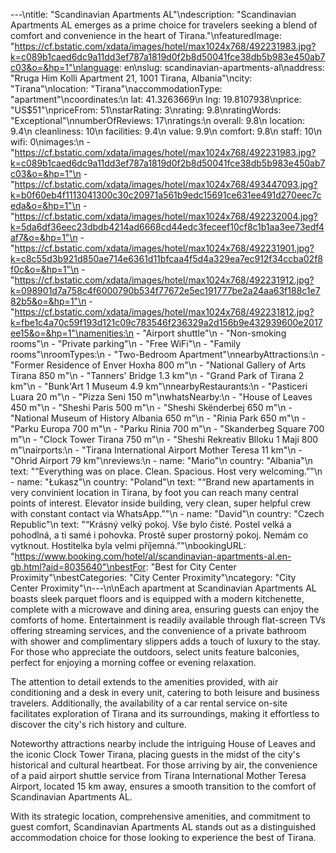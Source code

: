 ---\ntitle: "Scandinavian Apartments AL"\ndescription: "Scandinavian Apartments AL emerges as a prime choice for travelers seeking a blend of comfort and convenience in the heart of Tirana."\nfeaturedImage: "https://cf.bstatic.com/xdata/images/hotel/max1024x768/492231983.jpg?k=c089b1caed6dc9a11dd3ef787a1819d0f2b8d50041fce38db5b983e450ab7c03&o=&hp=1"\nlanguage: en\nslug: scandinavian-apartments-al\naddress: "Rruga Him Kolli Apartment 21, 1001 Tirana, Albania"\ncity: "Tirana"\nlocation: "Tirana"\naccommodationType: "apartment"\ncoordinates:\n  lat: 41.3263669\n  lng: 19.8107938\nprice: "US$51"\npriceFrom: 51\nstarRating: 3\nrating: 9.8\nratingWords: "Exceptional"\nnumberOfReviews: 17\nratings:\n  overall: 9.8\n  location: 9.4\n  cleanliness: 10\n  facilities: 9.4\n  value: 9.9\n  comfort: 9.8\n  staff: 10\n  wifi: 0\nimages:\n  - "https://cf.bstatic.com/xdata/images/hotel/max1024x768/492231983.jpg?k=c089b1caed6dc9a11dd3ef787a1819d0f2b8d50041fce38db5b983e450ab7c03&o=&hp=1"\n  - "https://cf.bstatic.com/xdata/images/hotel/max1024x768/493447093.jpg?k=b0f60eb4f1113041300c30c20971a561b9edc15691ce631ee491d270eec7ceda&o=&hp=1"\n  - "https://cf.bstatic.com/xdata/images/hotel/max1024x768/492232004.jpg?k=5da6df36eec23dbdb4214ad6668cd44edc3feceef10cf8c1b1aa3ee73edf4af7&o=&hp=1"\n  - "https://cf.bstatic.com/xdata/images/hotel/max1024x768/492231901.jpg?k=c8c55d3b921d850ae714e6361d11bfcaa4f5d4a329ea7ec912f34ccba02f8f0c&o=&hp=1"\n  - "https://cf.bstatic.com/xdata/images/hotel/max1024x768/492231912.jpg?k=098901d7a758c4f6000790b534f77672e5ec191777be2a24aa63f188c1e782b5&o=&hp=1"\n  - "https://cf.bstatic.com/xdata/images/hotel/max1024x768/492231812.jpg?k=fbe1c4a70c59f193d121c09c783546f236329a2d156b9e432939600e2017ee15&o=&hp=1"\namenities:\n  - "Airport shuttle"\n  - "Non-smoking rooms"\n  - "Private parking"\n  - "Free WiFi"\n  - "Family rooms"\nroomTypes:\n  - "Two-Bedroom Apartment"\nnearbyAttractions:\n  - "Former Residence of Enver Hoxha 800 m"\n  - "National Gallery of Arts Tirana 850 m"\n  - "Tanners' Bridge 1.3 km"\n  - "Grand Park of Tirana 2 km"\n  - "Bunk'Art 1 Museum 4.9 km"\nnearbyRestaurants:\n  - "Pasticeri Luara 20 m"\n  - "Pizza Seni 150 m"\nwhatsNearby:\n  - "House of Leaves 450 m"\n  - "Sheshi Paris 500 m"\n  - "Sheshi Skënderbej 650 m"\n  - "National Museum of History Albania 650 m"\n  - "Rinia Park 650 m"\n  - "Parku Europa 700 m"\n  - "Parku Rinia 700 m"\n  - "Skanderbeg Square 700 m"\n  - "Clock Tower Tirana 750 m"\n  - "Sheshi Rekreativ Blloku 1 Maji 800 m"\nairports:\n  - "Tirana International Airport Mother Teresa 11 km"\n  - "Ohrid Airport 79 km"\nreviews:\n  - name: "Mario"\n    country: "Albania"\n    text: "“Everything was on place. Clean. Spacious. Host very welcoming.”"\n  - name: "Łukasz"\n    country: "Poland"\n    text: "“Brand new apartaments in very convinient location in Tirana, by foot you can reach many central points of interest. Elevator inside building, very clean, super helpful crew with constant contact via WhatsApp.”"\n  - name: "David"\n    country: "Czech Republic"\n    text: "“Krásný velký pokoj. Vše bylo čisté. Postel velká a pohodlná, a ti samé i pohovka. Prostě super prostorný pokoj. Nemám co vytknout. Hostitelka byla velmi příjemná.”"\nbookingURL: "https://www.booking.com/hotel/al/scandinavian-apartments-al.en-gb.html?aid=8035640"\nbestFor: "Best for City Center Proximity"\nbestCategories: "City Center Proximity"\ncategory: "City Center Proximity"\n---\n\nEach apartment at Scandinavian Apartments AL boasts sleek parquet floors and is equipped with a modern kitchenette, complete with a microwave and dining area, ensuring guests can enjoy the comforts of home. Entertainment is readily available through flat-screen TVs offering streaming services, and the convenience of a private bathroom with shower and complimentary slippers adds a touch of luxury to the stay. For those who appreciate the outdoors, select units feature balconies, perfect for enjoying a morning coffee or evening relaxation.

The attention to detail extends to the amenities provided, with air conditioning and a desk in every unit, catering to both leisure and business travelers. Additionally, the availability of a car rental service on-site facilitates exploration of Tirana and its surroundings, making it effortless to discover the city's rich history and culture.

Noteworthy attractions nearby include the intriguing House of Leaves and the iconic Clock Tower Tirana, placing guests in the midst of the city's historical and cultural heartbeat. For those arriving by air, the convenience of a paid airport shuttle service from Tirana International Mother Teresa Airport, located 15 km away, ensures a smooth transition to the comfort of Scandinavian Apartments AL.

With its strategic location, comprehensive amenities, and commitment to guest comfort, Scandinavian Apartments AL stands out as a distinguished accommodation choice for those looking to experience the best of Tirana.